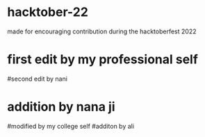 # hacktober-22
made for encouraging contribution during the hacktoberfest 2022
# first edit by my professional self
#second edit by nani
# addition by nana ji
#modified by my college self
#additon by ali
